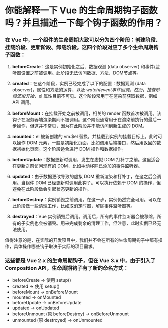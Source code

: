 # 你能解释一下 Vue 的生命周期钩子函数吗？并且描述一下每个钩子函数的作用？

### 在 Vue 中，一个组件的生命周期大致可以分为四个阶段：创建阶段、挂载阶段、更新阶段、卸载阶段。这四个阶段对应了多个生命周期钩子函数：

1. **beforeCreate**：这是实例初始化之后、数据观测 (data observer) 和事件/监听器设置之前被调用。此阶段无法访问数据、方法、DOM节点等。

2. **created**：在这个阶段，实例已经完成了以下的配置：数据观测 (data observer)，属性和方法的运算，以及 $watch/event 事件回调。然而，挂载阶段还没开始，$el 属性目前不可见。这个阶段常用于在渲染前获取数据，例如 API 调用。

3. **beforeMount**：在挂载开始之前被调用，相关的 render 函数首次被调用。该钩子在服务器端渲染期间不被调用。这个阶段通常用于在渲染前执行的最后一步操作，但这并不常见，因为在此阶段并不能访问到新生成的 DOM。

4. **mounted**：el 被新创建的 vm.$el 替换，并挂载到实例的挂载目标上。此时可以操作 DOM 元素，一般是初始化页面，比如调用后端接口，然后用返回的数据初始化页面。这个阶段适合进行 DOM 操作和数据操作。

5. **beforeUpdate**：数据更新时调用，发生在虚拟 DOM 打补丁之前。这里适合在更新之前访问现有的 DOM，比如手动移除已添加的事件监听器。

6. **updated**：由于数据更改导致的虚拟 DOM 重新渲染和打补丁，在这之后会调用。当组件 DOM 已经更新时调用此钩子。可以执行依赖于 DOM 的操作，但避免在此阶段做会引起状态更新的操作。

7. **beforeDestroy**：实例销毁之前调用。在这一步，实例仍然完全可用。可以在此阶段做一些清理工作，比如取消定时器，解除事件监听器等。

8. **destroyed**：Vue 实例销毁后调用。调用后，所有的事件监听器会被移除，所有的子实例也会被销毁。用来完成剩余的清理工作，但注意，此时实例已经无法使用。

值得注意的是，在实际的开发项目中，我们并不会在所有的生命周期钩子中都有操作，具体操作哪些钩子取决于实际的项目需求。

### 这些都是 Vue 2.x 的生命周期钩子，但在 Vue 3.x 中，由于引入了 Composition API，生命周期钩子有了新的命名方式：

- beforeCreate -> 使用 setup()
- created -> 使用 setup()
- beforeMount -> onBeforeMount
- mounted -> onMounted
- beforeUpdate -> onBeforeUpdate
- updated -> onUpdated
- beforeUnmount (原 beforeDestroy) -> onBeforeUnmount
- unmounted (原 destroyed) -> onUnmounted